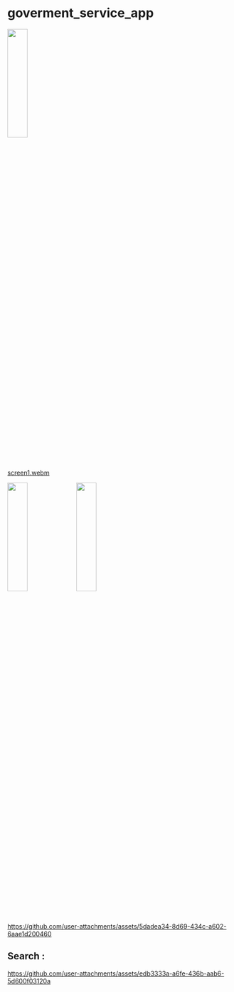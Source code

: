 # goverment_service_app

<img src ="https://github.com/user-attachments/assets/e88b266e-a6e7-4252-a093-42fec8043784" height = 25% width = 30%>

[screen1.webm](https://github.com/user-attachments/assets/55b52a40-716d-4c94-b754-fdf25c40333a)


<img src ="https://github.com/user-attachments/assets/7d105453-802a-4abb-b312-678ecd297659" height = 25% width = 30%>
<img src ="https://github.com/user-attachments/assets/ad5bf70d-acbc-44ff-91bc-fbb33aeb59e6" height = 25% width = 30%>


https://github.com/user-attachments/assets/5dadea34-8d69-434c-a602-6aae1d200460

## Search :
https://github.com/user-attachments/assets/edb3333a-a6fe-436b-aab6-5d600f03120a


